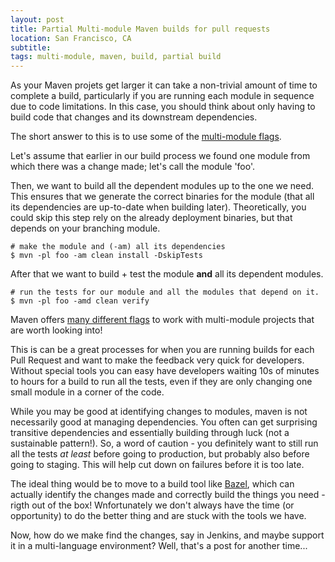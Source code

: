 ```yaml
---
layout: post
title: Partial Multi-module Maven builds for pull requests
location: San Francisco, CA
subtitle:
tags: multi-module, maven, build, partial build
---
```


As your Maven projets get larger it can take a non-trivial amount of time to complete a build, particularly if you are running each module in sequence due to code limitations. In this case, you should think about only having to build code that changes and its downstream dependencies.

The short answer to this is to use some of the [multi-module flags](https://blog.jayway.com/2013/06/09/working-efficiently-with-maven-modules/).

Let's assume that earlier in our build process we found one module from which there was a change made; let's call the module 'foo'.

Then, we want to build all the dependent modules up to the one we need. This ensures that we generate the correct binaries for the module (that all its dependencies are up-to-date when building later). Theoretically, you could skip this step rely on the already deployment binaries, but that depends on your branching module.

```
# make the module and (-am) all its dependencies
$ mvn -pl foo -am clean install -DskipTests
```

After that we want to build + test the module **and** all its dependent modules.

```
# run the tests for our module and all the modules that depend on it.
$ mvn -pl foo -amd clean verify
```

Maven offers [many different flags](http://maven.apache.org/guides/mini/guide-multiple-modules.html) to work with multi-module projects that are worth looking into!

This is can be a great processes for when you are running builds for each Pull Request and want to make the feedback very quick for developers. Without special tools you can easy have developers waiting 10s of minutes to hours for a build to run all the tests, even if they are only changing one small module in a corner of the code.

While you may be good at identifying changes to modules, maven is not necessarily good at managing dependencies. You often can get surprising transitive dependencies and essentially building through luck (not a sustainable pattern!). So, a word of caution - you definitely want to still run all the tests _at least_ before going to production, but probably also before going to staging. This will help cut down on failures before it is too late.

The ideal thing would be to move to a build tool like [Bazel](https://bazel.build/), which can actually identify the changes made and correctly build the things you need - rigth out of the box! Wnfortunately we don't always have the time (or opportunity) to do the better thing and are stuck with the tools we have.

Now, how do we make find the changes, say in Jenkins, and maybe support it in a multi-language environment? Well, that's a post for another time...
